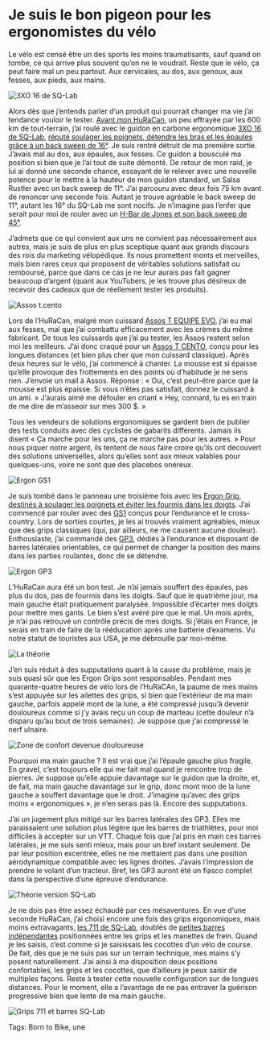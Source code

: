 # Je suis le bon pigeon pour les ergonomistes du vélo

Le vélo est censé être un des sports les moins traumatisants, sauf quand on tombe, ce qui arrive plus souvent qu’on ne le voudrait. Reste que le vélo, ça peut faire mal un peu partout. Aux cervicales, au dos, aux genoux, aux fesses, aux pieds, aux mains.<span id="more-50947"></span>

![3XO 16 de SQ-Lab](https://tcrouzet.comhttps://tcrouzet.com/images_tc/2019/03/sqlab1-600x206.jpg)

Alors dès que j’entends parler d’un produit qui pourrait changer ma vie j’ai tendance vouloir le tester. [Avant mon HuRaCan](https://tcrouzet.com/2019/02/08/satori-a-lake-lindsay/), un peu effrayée par les 600 km de tout-terrain, j’ai roulé avec le guidon en carbone ergonomique [3XO 16 de SQ-Lab](https://sqlab-usa.com/products/3ox-16-degree-carbon-mtb-handlebar), [réputé soulager les poignets, détendre les bras et les épaules grâce à un back sweep de 16°](https://sqlab-usa.com/pages/sqlab-grip-series). Je suis rentré détruit de ma première sortie. J’avais mal au dos, aux épaules, aux fesses. Ce guidon a bousculé ma position si bien que je l’ai tout de suite démonté. De retour de mon raid, je lui ai donné une seconde chance, essayant de le relever avec une nouvelle potence pour le mettre à la hauteur de mon guidon standard, un Salsa Rustler avec un back sweep de 11°. J’ai parcouru avec deux fois 75 km avant de renoncer une seconde fois. Autant je trouve agréable le back sweep de 11°, autant les 16° du SQ-Lab me sont nocifs. Je n’imagine pas l’enfer que serait pour moi de rouler avec un [H-Bar de Jones et son back sweep de 45°](https://www.jonesbikes.com/h-bar-jones-loop-carbon/).

J’admets que ce qui convient aux uns ne convient pas nécessairement aux autres, mais je suis de plus en plus sceptique quant aux grands discours des rois du marketing vélopédique. Ils nous promettent monts et merveilles, mais bien rares ceux qui proposent de véritables solutions satisfait ou remboursé, parce que dans ce cas je ne leur aurais pas fait gagner beaucoup d’argent (quant aux YouTubers, je les trouve plus désireux de recevoir des cadeaux que de réellement tester les produits).

![Assos t.cento](https://tcrouzet.comhttps://tcrouzet.com/images_tc/2019/03/tcento-566x450.jpg)

Lors de l’HuRaCan, malgré mon cuissard [Assos T EQUIPE EVO](https://www.assos.com/t-equipe-evo), j’ai eu mal aux fesses, mal que j’ai combattu efficacement avec les crèmes du même fabricant. De tous les cuissards que j’ai pu tester, les Assos restent selon moi les meilleurs. J’ai donc craqué pour un [Assos T CENTO](https://www.assos.com/t-cento), conçu pour les longues distances (et bien plus cher que mon cuissard classique). Après deux heures sur le vélo, j’ai commencé à chanter. La mousse est si épaisse qu’elle provoque des frottements en des points où d’habitude je ne sens rien. J’envoie un mail à Assos. Réponse : « Oui, c’est peut-être parce que la mousse est plus épaisse. Si vous n’êtes pas satisfait, donnez le cuissard à un ami. » J’aurais aimé me défouler en criant « Hey, connard, tu es en train de me dire de m’asseoir sur mes 300 $. »

Tous les vendeurs de solutions ergonomiques se gardent bien de publier des tests conduits avec des cyclistes de gabarits différents. Jamais ils disent « Ça marche pour les uns, ça ne marche pas pour les autres. » Pour nous piquer notre argent, ils tentent de nous faire croire qu’ils ont découvert des solutions universelles, alors qu’elles sont aux mieux valables pour quelques-uns, voire ne sont que des placebos onéreux.

![Ergon GS1](https://tcrouzet.comhttps://tcrouzet.com/images_tc/2019/03/ergon2-600x408.jpg)

Je suis tombé dans le panneau une troisième fois avec les [Ergon Grip](http://www.ergon-bike.com/en/product.html?a=griffe), [destinés à soulager les poignets et éviter les fourmis dans les doigts](http://www.ergon-bike.com/en/fe-ergonomics.html). J’ai commencé par rouler avec des [GS1](http://www.ergon-bike.com/en/product.html?a=griffe#gs-42410012) conçus pour l’endurance et le cross-country. Lors de sorties courtes, je les ai trouvés vraiment agréables, mieux que des grips classiques (qui, par ailleurs, ne me causent aucune douleur). Enthousiaste, j’ai commandé des [GP3](http://www.ergon-bike.com/en/product.html?a=griffe#gptouring-42410031), dédiés à l’endurance et disposant de barres latérales orientables, ce qui permet de changer la position des mains dans les parties roulantes, donc de se détendre.

![Ergon GP3](https://tcrouzet.comhttps://tcrouzet.com/images_tc/2019/03/ergon3-600x274.jpg)

L’HuRaCan aura été un bon test. Je n’ai jamais souffert des épaules, pas plus du dos, pas de fourmis dans les doigts. Sauf que le quatrième jour, ma main gauche était pratiquement paralysée. Impossible d’écarter mes doigts pour mettre mes gants. Le bien s’est avéré pire que le mal. Un mois après, je n’ai pas retrouvé un contrôle précis de mes doigts. Si j’étais en France, je serais en train de faire de la rééducation après une batterie d’examens. Vu notre statut de touristes aux USA, je me débrouille par moi-même.

![La théorie](https://tcrouzet.comhttps://tcrouzet.com/images_tc/2019/03/ergon1-600x392.jpg)

J’en suis réduit à des supputations quant à la cause du problème, mais je suis quasi sûr que les Ergon Grips sont responsables. Pendant mes quarante-quatre heures de vélo lors de l’HuRaCAn, la paume de mes mains s’est appuyée sur les ailettes des grips, si bien que l’extérieur de ma main gauche, parfois appelé mont de la lune, a été compressé jusqu’à devenir douloureux comme si j’y avais reçu un coup de marteau (cette douleur n’a disparu qu’au bout de trois semaines). Je suppose que j'ai compressé le nerf ulnaire.

![Zone de confort devenue douloureuse](https://tcrouzet.comhttps://tcrouzet.com/images_tc/2019/03/ergon4-600x355.jpg)

Pourquoi ma main gauche ? Il est vrai que j’ai l’épaule gauche plus fragile. En gravel, c’est toujours elle qui me fait mal quand je rencontre trop de pierres. Je suppose qu’elle appuie davantage sur le guidon que la droite, et, de fait, ma main gauche davantage sur le grip, donc mont mon de la lune gauche a souffert davantage que le droit. J’imagine qu’avec des grips moins « ergonomiques », je n’en serais pas là. Encore des supputations.

J’ai un jugement plus mitigé sur les barres latérales des GP3. Elles me paraissaient une solution plus légère que les barres de triathlètes, pour moi difficiles à accepter sur un VTT. Chaque fois que j’ai pris en main ces barres latérales, je me suis senti mieux, mais pour un bref instant seulement. De par leur position excentrée, elles ne me mettaient pas dans une position aérodynamique compatible avec les lignes droites. J’avais l’impression de prendre le volant d’un tracteur. Bref, les GP3 auront été un fiasco complet dans la perspective d’une épreuve d’endurance.

![Théorie version SQ-Lab](https://tcrouzet.comhttps://tcrouzet.com/images_tc/2019/03/sqlab2-600x201.jpg)

Je ne dois pas être assez échaudé par ces mésaventures. En vue d’une seconde HuRaCan, j’ai choisi encore une fois des grips ergonomiques, mais moins extravagants, [les 711 de SQ-Lab](https://sqlab-usa.com/collections/grips), doublés de [petites barres indépendantes](https://sqlab-usa.com/products/inner-position-comfort-innerbarends) positionnées entre les grips et les manettes de frein. Quand je les saisis, c’est comme si je saisissais les cocottes d’un vélo de course. De fait, dès que je ne suis pas sur un terrain technique, mes mains s’y posent naturellement. J’ai ainsi à ma disposition deux positions confortables, les grips et les cocottes, que d’ailleurs je peux saisir de multiples façons. Reste à tester cette nouvelle configuration sur de longues distances. Pour le moment, elle a l’avantage de ne pas entraver la guérison progressive bien que lente de ma main gauche.

![Grips 711 et barres SQ-Lab](https://tcrouzet.comhttps://tcrouzet.com/images_tc/2019/03/P1080729-600x450.jpg)



Tags: Born to Bike, une